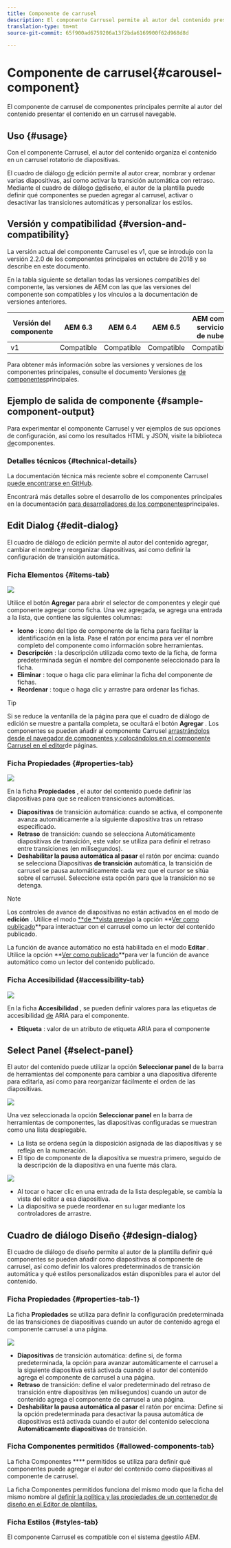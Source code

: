 ```yaml
---
title: Componente de carrusel
description: El componente Carrusel permite al autor del contenido presentar contenido en un carrusel rotatorio.
translation-type: tm+mt
source-git-commit: 65f900ad6759206a13f2bda6169900f62d968d8d

---
```



# Componente de carrusel{#carousel-component}

El componente de carrusel de componentes principales permite al autor del contenido presentar el contenido en un carrusel navegable.

## Uso {#usage}

Con el componente Carrusel, el autor del contenido organiza el contenido en un carrusel rotatorio de diapositivas.

El cuadro de diálogo [de](#edit-dialog) edición permite al autor crear, nombrar y ordenar varias diapositivas, así como activar la transición automática con retraso. Mediante el cuadro de diálogo [de](#design-dialog)diseño, el autor de la plantilla puede definir qué componentes se pueden agregar al carrusel, activar o desactivar las transiciones automáticas y personalizar los estilos.

## Versión y compatibilidad {#version-and-compatibility}

La versión actual del componente Carrusel es v1, que se introdujo con la versión 2.2.0 de los componentes principales en octubre de 2018 y se describe en este documento.

En la tabla siguiente se detallan todas las versiones compatibles del componente, las versiones de AEM con las que las versiones del componente son compatibles y los vínculos a la documentación de versiones anteriores.

| Versión del componente | AEM 6.3 | AEM 6.4 | AEM 6.5 | AEM como servicio de nube |
|--- |--- |--- |--- |---|
| v1 | Compatible | Compatible | Compatible | Compatible |

Para obtener más información sobre las versiones y versiones de los componentes principales, consulte el documento Versiones [de componentes](versions.md)principales.

## Ejemplo de salida de componente {#sample-component-output}

Para experimentar el componente Carrusel y ver ejemplos de sus opciones de configuración, así como los resultados HTML y JSON, visite la biblioteca [de](https://adobe.com/go/aem_cmp_library_carousel)componentes.

### Detalles técnicos {#technical-details}

La documentación técnica más reciente sobre el componente Carrusel [puede encontrarse en GitHub](https://adobe.com/go/aem_cmp_tech_carousel_v1).

Encontrará más detalles sobre el desarrollo de los componentes principales en la documentación [para desarrolladores de los componentes](developing.md)principales.

## Edit Dialog {#edit-dialog}

El cuadro de diálogo de edición permite al autor del contenido agregar, cambiar el nombre y reorganizar diapositivas, así como definir la configuración de transición automática.

### Ficha Elementos {#items-tab}

![](assets/screen-shot-2019-08-29-12.01.39.png)

Utilice el botón **Agregar** para abrir el selector de componentes y elegir qué componente agregar como ficha. Una vez agregada, se agrega una entrada a la lista, que contiene las siguientes columnas:

* **Icono** : icono del tipo de componente de la ficha para facilitar la identificación en la lista. Pase el ratón por encima para ver el nombre completo del componente como información sobre herramientas.
* **Descripción** : la descripción utilizada como texto de la ficha, de forma predeterminada según el nombre del componente seleccionado para la ficha.
* **Eliminar** : toque o haga clic para eliminar la ficha del componente de fichas.
* **Reordenar** : toque o haga clic y arrastre para ordenar las fichas.

>[!TIP]
>
>Si se reduce la ventanilla de la página para que el cuadro de diálogo de edición se muestre a pantalla completa, se ocultará el botón **Agregar** . Los componentes se pueden añadir al componente Carrusel [arrastrándolos desde el navegador de componentes y colocándolos en el componente Carrusel en el editor](https://docs.adobe.com/content/help/en/experience-manager-cloud-service/sites/authoring/fundamentals/editing-content.html#inserting-a-component-from-the-components-browser)de páginas.

### Ficha Propiedades {#properties-tab}

![](assets/screen-shot-2019-08-29-12.01.57.png)

En la ficha **Propiedades** , el autor del contenido puede definir las diapositivas para que se realicen transiciones automáticas.

* **Diapositivas** de transición automática: cuando se activa, el componente avanza automáticamente a la siguiente diapositiva tras un retraso especificado.
* **Retraso** de transición: cuando se selecciona Automáticamente diapositivas de transición, este valor se utiliza para definir el retraso entre transiciones (en milisegundos).
* **Deshabilitar la pausa automática al pasar** el ratón por encima: cuando se selecciona Diapositivas **de transición** automática, la transición de carrusel se pausa automáticamente cada vez que el cursor se sitúa sobre el carrusel. Seleccione esta opción para que la transición no se detenga.

>[!NOTE]
>
>Los controles de avance de diapositivas no están activados en el modo de **edición** . Utilice el modo [**de **vista previa](https://docs.adobe.com/content/help/en/experience-manager-cloud-service/sites/authoring/fundamentals/editing-content.html#preview-mode)o la opción **[Ver como publicado](https://docs.adobe.com/content/help/en/experience-manager-cloud-service/sites/authoring/fundamentals/editing-content.html#view-as-published)**para interactuar con el carrusel como un lector del contenido publicado.
>
>La función de avance automático no está habilitada en el modo **Editar** . Utilice la opción **[Ver como publicado](https://docs.adobe.com/content/help/en/experience-manager-cloud-service/sites/authoring/fundamentals/editing-content.html#view-as-published)**para ver la función de avance automático como un lector del contenido publicado.

### Ficha Accesibilidad {#accessibility-tab}

![](assets/screen-shot-2019-08-29-12.02.22.png)

En la ficha **Accesibilidad** , se pueden definir valores para las etiquetas de accesibilidad [de](https://www.w3.org/WAI/standards-guidelines/aria/) ARIA para el componente.

* **Etiqueta** : valor de un atributo de etiqueta ARIA para el componente

## Select Panel {#select-panel}

El autor del contenido puede utilizar la opción **Seleccionar panel** de la barra de herramientas del componente para cambiar a una diapositiva diferente para editarla, así como para reorganizar fácilmente el orden de las diapositivas.

![](assets/screenshot_2018-10-11at165417.png)

Una vez seleccionada la opción **Seleccionar panel** en la barra de herramientas de componentes, las diapositivas configuradas se muestran como una lista desplegable.

* La lista se ordena según la disposición asignada de las diapositivas y se refleja en la numeración.
* El tipo de componente de la diapositiva se muestra primero, seguido de la descripción de la diapositiva en una fuente más clara.

![](assets/opera_snapshot_2018-11-28141537localhost.png)

* Al tocar o hacer clic en una entrada de la lista desplegable, se cambia la vista del editor a esa diapositiva.
* La diapositiva se puede reordenar en su lugar mediante los controladores de arrastre.

## Cuadro de diálogo Diseño {#design-dialog}

El cuadro de diálogo de diseño permite al autor de la plantilla definir qué componentes se pueden añadir como diapositivas al componente de carrusel, así como definir los valores predeterminados de transición automática y qué estilos personalizados están disponibles para el autor del contenido.

### Ficha Propiedades {#properties-tab-1}

La ficha **Propiedades** se utiliza para definir la configuración predeterminada de las transiciones de diapositivas cuando un autor de contenido agrega el componente carrusel a una página.

![](assets/screenshot_2018-11-28at141824.png)

* **Diapositivas** de transición automática: define si, de forma predeterminada, la opción para avanzar automáticamente el carrusel a la siguiente diapositiva está activada cuando el autor del contenido agrega el componente de carrusel a una página.
* **Retraso** de transición: define el valor predeterminado del retraso de transición entre diapositivas (en milisegundos) cuando un autor de contenido agrega el componente de carrusel a una página.
* **Deshabilitar la pausa automática al pasar** el ratón por encima: Define si la opción predeterminada para desactivar la pausa automática de diapositivas está activada cuando el autor del contenido selecciona **Automáticamente diapositivas** de transición.

### Ficha Componentes permitidos {#allowed-components-tab}

La ficha Componentes **** permitidos se utiliza para definir qué componentes puede agregar el autor del contenido como diapositivas al componente de carrusel.

La ficha Componentes permitidos funciona del mismo modo que la ficha del mismo nombre al [definir la política y las propiedades de un contenedor de diseño en el Editor de plantillas.](https://docs.adobe.com/content/help/en/experience-manager-cloud-service/sites/authoring/features/templates.html)

### Ficha Estilos {#styles-tab}

El componente Carrusel es compatible con el sistema [de](authoring.md#component-styling)estilo AEM.
